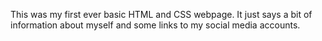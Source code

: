 This was my first ever basic HTML and CSS webpage. It just says a bit of information about myself and some links to my social media accounts. 
